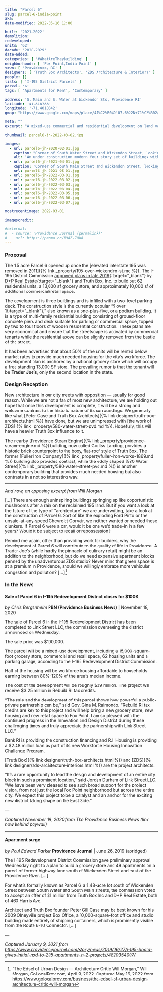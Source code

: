 ```yaml
---
title: "Parcel 6"
slug: parcel-6-india-point
aka:
date-modified: 2022-05-16 12:00

built: '2021–2022'
demolition:
redeveloped:
units: '62'
decade: '2020-2029'
date-added:
categories: [ '#WhatAreTheyBuilding' ]
neighborhoods: [ 'Fox Point/India Point' ]
town: [ 'Providence, RI' ]
designers: [ 'Truth Box Architects', 'ZDS Architecture & Interiors' ]
people: []
lists: [ 'I-195 District Parcels' ]
parcel: '6'
tags: [ 'Apartments for Rent', 'Contemporary' ]

address: 'S. Main and S. Water at Wickendon Sts, Providence RI'
latitude: '41.818788'
longitude: '-71.4018042'
gmap: "https://www.google.com/maps/place/41%C2%B049'07.6%22N+71%C2%B024'04.5%22W/@41.818788,-71.4018042,19z/data=!3m1!4b1!4m13!1m6!3m5!1s0x0:0xe39bbb7ded173d2b!2sIndia+Point+Park!8m2!3d41.8174476!4d-71.3903767!3m5!1s0x0:0x9f4c9678a4295adc!7e2!8m2!3d41.8187884!4d-71.4012574"

meta: ""
excerpt: "A mixed-use commercial and residential development on land vacated by the relocation of interstate 195"

thumbnail: parcel6-jh-2022-03-02.jpg

images:
  - url: parcel6-jh-2020-02-01.jpg
    caption: "Corner of South Water Street and Wickendon Street, looking southeast"
    alt: 'An under construction modern four story set of buildings with one level of ground floor retail and three levels of residential apartments on top. Called “mid-rise” instead of high rise, these buildings are flat faced and boxy with rectangular window openings at odd intervals.'
  - url: parcel6-jh-2021-04-01.jpg
    caption: 'Corner of South Main Street and Wickendon Street, looking northeast, with the Providence Steam Engine Company in the background'
  - url: parcel6-jh-2021-05-01.jpg
  - url: parcel6-jh-2022-03-01.jpg
  - url: parcel6-jh-2022-03-02.jpg
  - url: parcel6-jh-2022-03-03.jpg
  - url: parcel6-jh-2022-03-04.jpg
  - url: parcel6-jh-2022-03-05.jpg
  - url: parcel6-jh-2022-03-06.jpg
  - url: parcel6-jh-2022-03-07.jpg

mostrecentimage: 2022-03-01

imagescredit:

#external:
#  - source: 'Providence Journal (permalink)'
#    url: https://perma.cc/MQ4Z-Z9K4
---
```


### Proposal

The 1.5 acre Parcel 6 opened up once the [elevated interstate 195 was removed in 2011]({% link _property/195-over-wickenden-st.md %}). The I-195 District Commission [approved plans in late 2019](//www.195district.com/projects/parcel-6/){:target="_blank"} by [D+P Real Estate](http://www.durhampolak.com/parcel-6.html){:target="_blank"} and Truth Box, Inc. to build out 62 residential units, a 13,000 sf grocery store, and approximately 10,000 sf of additional commercial/retail space.

The development is three buildings and is infilled with a two-level parking deck. The construction style is the currently popular “[5 over 1](//en.wikipedia.org/wiki/5-over-1){:target="_blank"},” also known as a one-plus-five, or a podium building. It is a type of multi-family residential building consisting of ground-floor concrete piers and deck suitable for parking or commercial space, topped by two to four floors of wooden residential construction. These plans are very economical and ensure that the streetscape is activated by commercial tenants while the residential above can be slightly removed from the bustle of the street.

It has been advertised that about 50% of the units will be rented below market rates to provide much needed housing for the city’s workforce. The development plan is anchored by a national grocery store which will occupy a free standing 13,000 SF store. The prevailing rumor is that the tenant will be **Trader Joe’s**, only the second location in the state.


### Design Reception

New architecture in our city meets with opposition — usually for good reason. While we are not a fan of most new architecture, we are holding out hope that once this development is complete, it will be a strong and welcome contrast to the historic nature of its surroundings. We generally like what [Peter Case and Truth Box Architects]({% link designer/truth-box-architects.html %}) have done, but we are unimpressed with [the work of ZDS]({% link _property/580-water-street-pvd.md %}). Hopefully, this will have a heavier Truth Box influence to it.

The nearby [Providence Steam Engine]({% link _property/providence-steam-engine.md %}) building, now called Corliss Landing, provides a historic brick counterpoint to the boxy, flat-roof style of Truth Box. The former [Fuller Iron Company]({% link _property/fuller-iron-works-1869.md %}) building also provides contrast, while the oddly shaped [580 Water Street]({% link _property/580-water-street-pvd.md %}) is another contemporary building that provides much needed housing but also contrasts in a not so interesting way.

***

_And now, an opposing excerpt from Will Morgan_

[…] There are enough uninspiring buildings springing up like opportunistic mushrooms after a rain on the reclaimed 195 land. But if you want a look at the future of the type of “architecture” we are underwriting, take a look at the construction of Parcel 6. Sort of like the exploding Ford Pinto or the unsafe-at-any-speed Chevrolet Corvair, we neither wanted or needed these clunkers. If Parcel 6 were a car, would it be one we’d trade-in in a few years? Would it be subject to recall or repossession?

Remind me again, other than providing work for builders, why the development of Parcel 6 will contribute to the quality of life in Providence. A Trader Joe’s (while hardly the pinnacle of culinary retail) might be an addition to the neighborhood, but do we need expensive apartment blocks penned by the unadventurous ZDS studio? Never mind that green space is at a premium in Providence, should we willingly embrace more vehicular congestion and pollution? […] [^4]

[^4]: “The Edsel of Urban Design — Architecture Critic Will Morgan,” Will Morgan, GoLocalProv.com, April 9, 2022. Captured May 16, 2022 from https://www.golocalprov.com/business/the-edsel-of-urban-design-architecture-critic-will-morgan


### In the News

#### Sale of Parcel 6 in I-195 Redevelopment District closes for $100K

_by Chris Bergenheim_
**PBN (Providence Business News)** | November 18, 2020

The sale of Parcel 6 in the I-195 Redevelopment District has been completed to Link Street LLC, the commission overseeing the district announced on Wednesday.

The sale price was $100,000.

The parcel will be a mixed-use development, including a 15,000-square-foot grocery store, commercial and retail space, 62 housing units and a parking garage, according to the I-195 Redevelopment District Commission.

Half of the housing will be workforce housing affordable to households earning between 80%-120% of the area’s median income.

The cost of the development will be roughly $29 million. The project will receive $3.25 million in Rebuild RI tax credits. 

“The sale and the development of this parcel shows how powerful a public-private partnership can be,” said Gov. Gina M. Raimondo. “Rebuild RI tax credits are key to this project and will help bring a new grocery store, new housing and new retail space to Fox Point. I am so pleased with the continued progress in the Innovation and Design District during these challenging times and truly appreciate the partnership with Link Street LLC.” 

Bank RI is providing the construction financing and R.I. Housing is providing a $2.48 million loan as part of its new Workforce Housing Innovation Challenge Program.

[Truth Box]({% link designer/truth-box-architects.html %}) and [ZDS]({% link designer/zds-architecture-interiors.html %}) are the project architects.

“It’s a rare opportunity to lead the design and development of an entire city block in such a prominent location,” said Jordan Durham of Link Street LLC. “We have been very pleased to see such broad support for the project vision, from not just the local Fox Point neighborhood but across the entire city. We expect this project to be a catalyst and an anchor for the exciting new district taking shape on the East Side.”

—

_Captured November 19, 2020 from The Providence Business News (link now behind paywall)_

***

#### Apartment surge

_by Paul Edward Parker_
**Providence Journal** | June 26, 2019 (abridged)

The I-195 Redevelopment District Commission gave preliminary approval Wednesday night to a plan to build a grocery store and 49 apartments on a parcel of former highway land south of Wickenden Street and east of the Providence River. […]

For what’s formally known as Parcel 6, a 1.48-acre lot south of Wickenden Street between South Water and South Main streets, the commission voted to accept an offer of $1 million from Truth Box Inc and D+P Real Estate, both of 460 Harris Ave.

Architect and Truth Box founder Peter Gill Case may be best known for his 2009 Olneyville project Box Office, a 10,000-square-foot office and studio building made entirely of shipping containers, which is prominently visible from the Route 6-10 Connector. […]

—

_Captured January 9, 2021 from https://www.providencejournal.com/story/news/2019/06/27/i-195-board-gives-initial-nod-to-295-apartments-in-2-projects/4820354007/_
